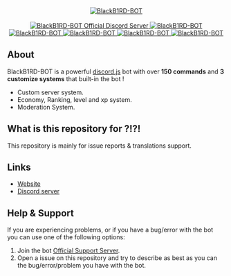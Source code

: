 <div align="center">
  <a href="https://blackb1rd.glitch.me/" target="_blank">
    <img src="https://cdn.discordapp.com/avatars/366685401156681729/6f1eabaed1412ecb5224442436879709.png" alt="BlackB1RD-BOT" />
  </a>
  <br>
  <br>
  <a href="https://discord.gg/STb2qKT">
    <img src="https://discordapp.com/api/guilds/335676791517741066/widget.png" alt="BlackB1RD-BOT Official Discord Server" style="max-width:100%;">
  </a>
  <a href="https://discordbots.org/bot/366685401156681729" >
    <img src="https://discordbots.org/api/widget/status/366685401156681729.svg" alt="BlackB1RD-BOT" />
  </a>
  <a href="https://discordbots.org/bot/366685401156681729" >
    <img src="https://discordbots.org/api/widget/servers/366685401156681729.svg" alt="BlackB1RD-BOT" />
  </a>
  <a href="https://discordbots.org/bot/366685401156681729" >
    <img src="https://discordbots.org/api/widget/upvotes/366685401156681729.svg" alt="BlackB1RD-BOT" />
  </a>
  <a href="https://discordbots.org/bot/366685401156681729" >
    <img src="https://discordbots.org/api/widget/lib/366685401156681729.svg" alt="BlackB1RD-BOT" />
  </a>
  <a href="https://discordbots.org/bot/366685401156681729" >
    <img src="https://discordbots.org/api/widget/owner/366685401156681729.svg" alt="BlackB1RD-BOT" />
  </a>
</div>

## About
BlackB1RD-BOT is a powerful [discord.js](https://discord.js.org) bot with over **150 commands** and **3 customize systems** that built-in the bot !

- Custom server system.
- Economy, Ranking, level and xp system.
- Moderation System.

## What is this repository for ?!?!
This repository is mainly for issue reports & translations support.

## Links
* [Website](https://blackb1rd-bot.glitch.me/)
* [Discord server](https://discord.gg/STb2qKT)

## Help & Support
If you are experiencing problems, or if you have a bug/error with the bot you can use one of the following options:
1. Join the bot [Official Support Server](https://discord.gg/STb2qKT).
2. Open a issue on this repository and try to describe as best as you can the bug/error/problem you have with the bot.
